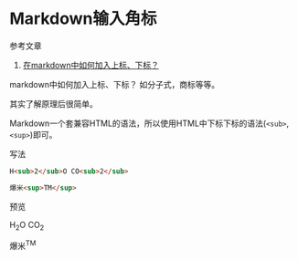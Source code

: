 # Markdown输入角标

参考文章

1. [在markdown中如何加入上标、下标？](https://www.jianshu.com/p/13b3366f0260)

markdown中如何加入上标、下标？ 如分子式，商标等等。

其实了解原理后很简单。

Markdown一个套兼容HTML的语法，所以使用HTML中下标下标的语法(`<sub>`, `<sup>`)即可。

写法

```markdown
H<sub>2</sub>O CO<sub>2</sub>

爆米<sup>TM</sup>
```

预览

H<sub>2</sub>O CO<sub>2</sub>

爆米<sup>TM</sup>